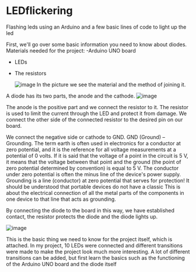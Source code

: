 # LEDflickering
Flashing leds using an Arduino and a few basic lines of code to light up the led

First, we'll go over some basic information you need to know about diodes.
Materials needed for the project:
-Arduino UNO board
- LEDs
- The resistors

  ![image](https://github.com/user-attachments/assets/59a2fe98-b0e4-4699-88f2-a8b8f5465415)
In the picture we see the material and the method of joining it.

A diode has its two parts, the anode and the cathode.
![image](https://github.com/user-attachments/assets/0e29216a-d3ce-44ba-9ff1-dd4194f30e7d)

The anode is the positive part and we connect the resistor to it. The resistor is used to limit the current through the LED and protect it from damage. We connect the other side of the connected resistor to the desired pin on our board.

We connect the negative side or cathode to GND. GND (Ground) – Grounding. The term earth is often used in electronics for a conductor at zero potential, and it is the reference for all voltage measurements at a potential of 0 volts. If it is said that the voltage of a point in the circuit is 5 V, it means that the voltage between that point and the ground (the point of zero potential determined by convention) is equal to 5 V. The conductor under zero potential is often the minus line of the device's power supply. Grounding is a line (conductor) at zero potential that serves for protection! It should be understood that portable devices do not have a classic This is about the electrical connection of all the metal parts of the components in one device to that line that acts as grounding.

By connecting the diode to the board in this way, we have established contact, the resistor protects the diode and the diode lights up.

![image](https://github.com/user-attachments/assets/5074c62c-a0c6-413c-8d33-1ee46c30998e)

This is the basic thing we need to know for the project itself, which is attached. In my project, 10 LEDs were connected and different transitions were made to make the project look much more interesting. A lot of different transitions can be added, but first learn the basics such as the functioning of the Arduino UNO board and the diode itself



